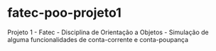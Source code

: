 # fatec-poo-projeto1
Projeto 1 - Fatec - Disciplina de Orientação a Objetos - Simulação de alguma funcionalidades de conta-corrente e conta-poupança
